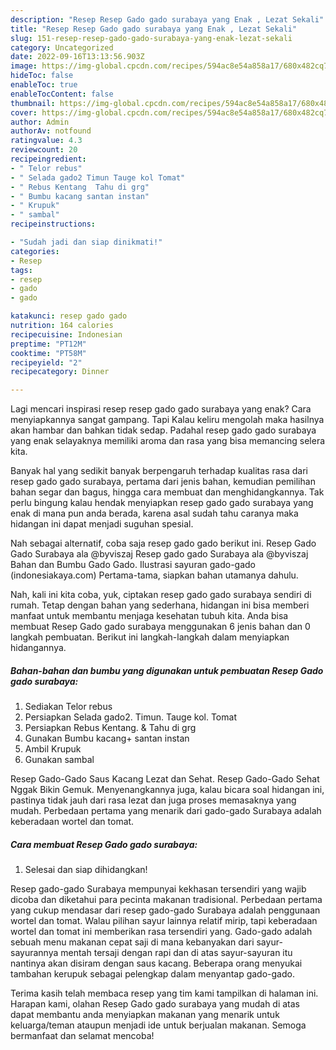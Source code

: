 ```yaml
---
description: "Resep Resep Gado gado surabaya yang Enak , Lezat Sekali"
title: "Resep Resep Gado gado surabaya yang Enak , Lezat Sekali"
slug: 151-resep-resep-gado-gado-surabaya-yang-enak-lezat-sekali
category: Uncategorized
date: 2022-09-16T13:13:56.903Z
image: https://img-global.cpcdn.com/recipes/594ac8e54a858a17/680x482cq70/resep-gado-gado-surabaya-foto-resep-utama.jpg
hideToc: false
enableToc: true
enableTocContent: false
thumbnail: https://img-global.cpcdn.com/recipes/594ac8e54a858a17/680x482cq70/resep-gado-gado-surabaya-foto-resep-utama.jpg
cover: https://img-global.cpcdn.com/recipes/594ac8e54a858a17/680x482cq70/resep-gado-gado-surabaya-foto-resep-utama.jpg
author: Admin
authorAv: notfound
ratingvalue: 4.3
reviewcount: 20
recipeingredient:
- " Telor rebus"
- " Selada gado2 Timun Tauge kol Tomat"
- " Rebus Kentang  Tahu di grg"
- " Bumbu kacang santan instan"
- " Krupuk"
- " sambal"
recipeinstructions:

- "Sudah jadi dan siap dinikmati!"
categories:
- Resep
tags:
- resep
- gado
- gado

katakunci: resep gado gado 
nutrition: 164 calories
recipecuisine: Indonesian
preptime: "PT12M"
cooktime: "PT58M"
recipeyield: "2"
recipecategory: Dinner

---
```



Lagi mencari inspirasi resep resep gado gado surabaya yang enak? Cara menyiapkannya sangat gampang. Tapi Kalau keliru mengolah maka hasilnya akan hambar dan bahkan tidak sedap. Padahal resep gado gado surabaya yang enak selayaknya memiliki aroma dan rasa yang bisa memancing selera kita.


Banyak hal yang sedikit banyak berpengaruh terhadap kualitas rasa dari resep gado gado surabaya, pertama dari jenis bahan, kemudian pemilihan bahan segar dan bagus, hingga cara membuat dan menghidangkannya. Tak perlu bingung kalau hendak menyiapkan resep gado gado surabaya yang enak di mana pun anda berada, karena asal sudah tahu caranya maka hidangan ini dapat menjadi suguhan spesial.

Nah sebagai alternatif, coba saja resep gado gado berikut ini. Resep Gado Gado Surabaya ala @byviszaj Resep gado gado Surabaya ala @byviszaj Bahan dan Bumbu Gado Gado. Ilustrasi sayuran gado-gado (indonesiakaya.com) Pertama-tama, siapkan bahan utamanya dahulu.


Nah, kali ini kita coba, yuk, ciptakan resep gado gado surabaya sendiri di rumah. Tetap dengan bahan yang sederhana, hidangan ini bisa memberi manfaat untuk membantu menjaga kesehatan tubuh kita. Anda bisa membuat Resep Gado gado surabaya menggunakan 6 jenis bahan dan 0 langkah pembuatan. Berikut ini langkah-langkah dalam menyiapkan hidangannya.

<!--inarticleads1-->

##### Bahan-bahan dan bumbu yang digunakan untuk pembuatan Resep Gado gado surabaya:

1. Sediakan  Telor rebus
1. Persiapkan  Selada gado2. Timun. Tauge kol. Tomat
1. Persiapkan  Rebus Kentang. &amp; Tahu di grg
1. Gunakan  Bumbu kacang+ santan instan
1. Ambil  Krupuk
1. Gunakan  sambal


Resep Gado-Gado Saus Kacang Lezat dan Sehat. Resep Gado-Gado Sehat Nggak Bikin Gemuk. Menyenangkannya juga, kalau bicara soal hidangan ini, pastinya tidak jauh dari rasa lezat dan juga proses memasaknya yang mudah. Perbedaan pertama yang menarik dari gado-gado Surabaya adalah keberadaan wortel dan tomat. 

<!--inarticleads2-->

##### Cara membuat Resep Gado gado surabaya:


1. Selesai dan siap dihidangkan!

Resep gado-gado Surabaya mempunyai kekhasan tersendiri yang wajib dicoba dan diketahui para pecinta makanan tradisional. Perbedaan pertama yang cukup mendasar dari resep gado-gado Surabaya adalah penggunaan wortel dan tomat. Walau pilihan sayur lainnya relatif mirip, tapi keberadaan wortel dan tomat ini memberikan rasa tersendiri yang. Gado-gado adalah sebuah menu makanan cepat saji di mana kebanyakan dari sayur-sayurannya mentah tersaji dengan rapi dan di atas sayur-sayuran itu nantinya akan disiram dengan saus kacang. Beberapa orang menyukai tambahan kerupuk sebagai pelengkap dalam menyantap gado-gado. 

Terima kasih telah membaca resep yang tim kami tampilkan di halaman ini. Harapan kami, olahan Resep Gado gado surabaya yang mudah di atas dapat membantu anda menyiapkan makanan yang menarik untuk keluarga/teman ataupun menjadi ide untuk berjualan makanan. Semoga bermanfaat dan selamat mencoba!

